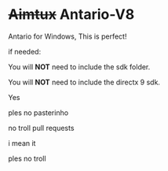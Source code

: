 # ~~Aimtux~~ Antario-V8
Antario for Windows, This is perfect!

if needed:

You will **NOT** need to include the sdk folder.

You will **NOT** need to include the directx 9 sdk.

Yes

ples no pasterinho

no troll pull requests

i mean it

ples no troll
